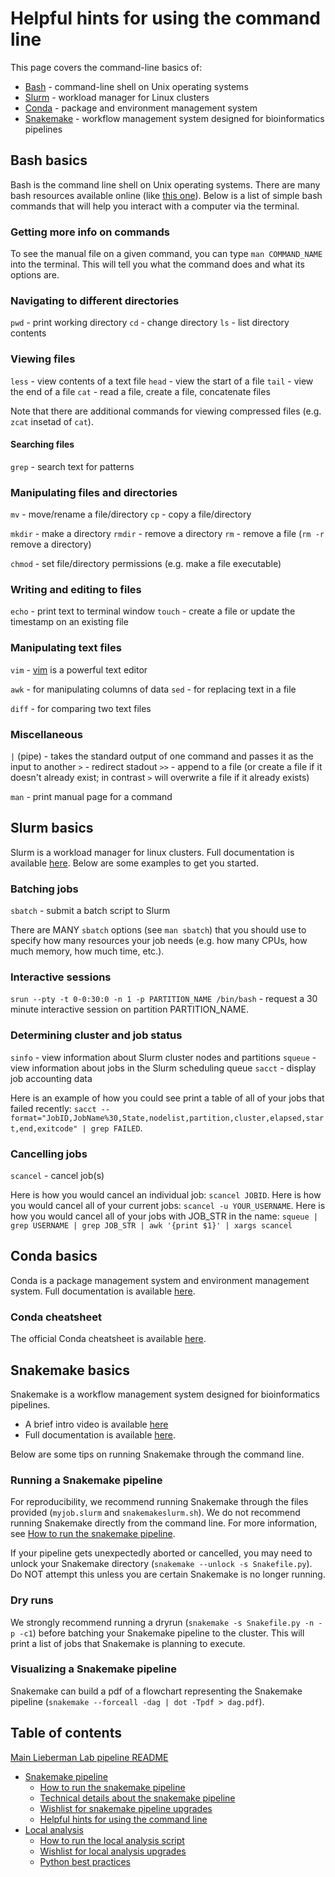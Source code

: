 # Helpful hints for using the command line

This page covers the command-line basics of:
* [Bash](#bash_basics) - command-line shell on Unix operating systems
* [Slurm](#Slurm_basics) - workload manager for Linux clusters
* [Conda](#Conda_basics) - package and environment management system
* [Snakemake](#Snakemake_basics) - workflow management system designed for bioinformatics pipelines


## Bash basics

Bash is the command line shell on Unix operating systems. There are many bash resources available online (like [this one](https://wizardzines.com/zines/bite-size-command-line/)). Below is a list of simple bash commands that will help you interact with a computer via the terminal.


### Getting more info on commands

To see the manual file on a given command, you can type `man COMMAND_NAME` into the terminal. This will tell you what the command does and what its options are.

### Navigating to different directories

`pwd` - print working directory
`cd` - change directory 
`ls` - list directory contents

### Viewing files

`less` - view contents of a text file
`head` - view the start of a file 
`tail` - view the end of a file
`cat` - read a file, create a file, concatenate files

Note that there are additional commands for viewing compressed files (e.g. `zcat` insetad of `cat`).

#### Searching files

`grep` - search text for patterns

### Manipulating files and directories

`mv` - move/rename a file/directory
`cp` - copy a file/directory 

`mkdir` - make a directory
`rmdir` - remove a directory
`rm` - remove a file (`rm -r` remove a directory)

`chmod` - set file/directory permissions (e.g. make a file executable)

### Writing and editing to files

`echo` - print text to terminal window
`touch` - create a file or update the timestamp on an existing file

### Manipulating text files

`vim` - [vim](https://www.vim.org) is a powerful text editor

`awk` - for manipulating columns of data
`sed` - for replacing text in a file

`diff` - for comparing two text files

### Miscellaneous

`|` (pipe) - takes the standard output of one command and passes it as the input to another
`>` - redirect stadout
`>>` - append to a file (or create a file if it doesn't already exist; in contrast `>` will overwrite a file if it already exists)

`man` - print manual page for a command



## Slurm basics

Slurm is a workload manager for linux clusters. Full documentation is available [here](https://slurm.schedmd.com/documentation.html). Below are some examples to get you started.

### Batching jobs

`sbatch` - submit a batch script to Slurm

There are MANY `sbatch` options (see `man sbatch`) that you should use to specify how many resources your job needs (e.g. how many CPUs, how much memory, how much time, etc.).

### Interactive sessions

`srun --pty -t 0-0:30:0 -n 1 -p PARTITION_NAME /bin/bash` - request a 30 minute interactive session on partition PARTITION_NAME.

### Determining cluster and job status

`sinfo` - view information about Slurm cluster nodes and partitions
`squeue` - view information about jobs in the Slurm scheduling queue
`sacct` - display job accounting data

Here is an example of how you could see print a table of all of your jobs that failed recently:
`sacct --format="JobID,JobName%30,State,nodelist,partition,cluster,elapsed,start,end,exitcode" | grep FAILED`.

### Cancelling jobs

`scancel` - cancel job(s)

Here is how you would cancel an individual job: `scancel JOBID`. 
Here is how you would cancel all of your current jobs: `scancel -u YOUR_USERNAME`.
Here is how you would cancel all of your jobs with JOB_STR in the name: `squeue | grep USERNAME | grep JOB_STR | awk '{print $1}' | xargs scancel`



## Conda basics

Conda is a package management system and environment management system. Full documentation is available [here](https://slurm.schedmd.com/documentation.html).

### Conda cheatsheet

The official Conda cheatsheet is available [here](https://conda.io/projects/conda/en/latest/user-guide/cheatsheet.html).



## Snakemake basics

Snakemake is a workflow management system designed for bioinformatics pipelines. 
* A brief intro video is available [here](https://www.youtube.com/watch?v=UOKxta3061g)
* Full documentation is available [here](https://snakemake.readthedocs.io/en/stable/).

Below are some tips on running Snakemake through the command line.

### Running a Snakemake pipeline

For reproducibility, we recommend running Snakemake through the files provided (`myjob.slurm` and `snakemakeslurm.sh`). We do not recommend running Snakemake directly from the command line. For more information, see [How to run the snakemake pipeline](readme_snake_run.md).

If your pipeline gets unexpectedly aborted or cancelled, you may need to unlock your Snakemake directory (`snakemake --unlock -s Snakefile.py`). Do NOT attempt this unless you are certain Snakemake is no longer running.

### Dry runs

We strongly recommend running a dryrun (`snakemake -s Snakefile.py -n -p -c1`) before batching your Snakemake pipeline to the cluster. This will print a list of jobs that Snakemake is planning to execute. 

### Visualizing a Snakemake pipeline

Snakemake can build a pdf of a flowchart representing the Snakemake pipeline (`snakemake --forceall -dag | dot -Tpdf > dag.pdf`). 



## Table of contents

[Main Lieberman Lab pipeline README](../README.md)
* [Snakemake pipeline](readme_snake_main.md)
	* [How to run the snakemake pipeline](readme_snake_run.md)
	* [Technical details about the snakemake pipeline](readme_snake_rules.md)
	* [Wishlist for snakemake pipeline upgrades](readme_snake_wishlist.md)
	* [Helpful hints for using the command line](readme_snake_basics.md)
* [Local analysis](readme_local_main.md)
	* [How to run the local analysis script](readme_local_run.md)
	* [Wishlist for local analysis upgrades](readme_local_wishlist.md)
	* [Python best practices](readme_local_best.md)
